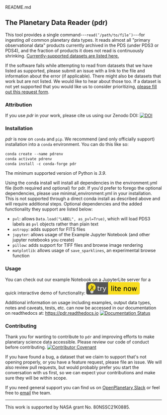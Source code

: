 README.md
## The Planetary Data Reader (pdr)

This tool provides a single command---`read(‘/path/to/file’)`---for ingesting
_all_ common planetary data types. It reads almost all "primary observational 
data" products currently archived in the PDS (under PDS3 or PDS4), and the 
fraction of products it does not read is continuously shrinking.
[Currently-supported datasets are listed here.](docs/supported_datasets.md) 

If the software fails while attempting to read from datasets that we have 
listed as supported, please submit an issue with a link to the file and 
information about the error (if applicable). There might also be datasets that 
work but are not listed. We would like to hear about those too. If a dataset 
is not yet supported that you would like us to consider prioritizing, 
[please fill out this request form](https://docs.google.com/forms/d/1JHyMDzC9LlXY4MOMcHqV5fbseSB096_PsLshAMqMWBw/viewform).

### Attribution
If you use _pdr_ in your work, please cite us using our Zenodo DOI: [![DOI](https://zenodo.org/badge/266449940.svg)](https://zenodo.org/badge/latestdoi/266449940)

### Installation
_pdr_ is now on `conda` and `pip`. We recommend (and only officially support) 
installation into a `conda` environment. You can do this like so: 

```
conda create --name pdrenv
conda activate pdrenv
conda install -c conda-forge pdr
```
The minimum supported version of Python is _3.9_.

Using the conda install will install all dependencies in the environment.yml 
file (both required and optional) for pdr. If you'd prefer to forego the 
optional dependencies, please use minimal_environment.yml in your 
installation. This is not supported through a direct conda install as 
described above and will require additional steps. Optional dependencies 
and the added functionality they support are listed below:

  - `pvl`: allows `Data.load("LABEL", as_pvl=True)`, which will load PDS3 
     labels as `pvl` objects rather than plain text
  - `astropy`: adds support for FITS files
  - `jupyter`: allows usage of the Example Jupyter Notebook (and other jupyter 
     notebooks you create)
  - `pillow`: adds support for TIFF files and browse image rendering
  - `matplotlib`: allows usage of `save_sparklines`, an experimental browse 
    function

### Usage

You can check out our example Notebook on a JupyterLite server for a 
quick interactive demo of functionality: 
[![JupyterLite](docs/jlitebadge.svg)](https://millionconcepts.github.io/jlite-pdr-demo/)

Additional information on usage including examples, output data types, notes 
and caveats, tests, etc. can now be accessed in our documentation on 
readthedocs at: https://pdr.readthedocs.io [![Documentation Status](https://readthedocs.org/projects/pdr/badge/?version=latest)](https://pdr.readthedocs.io/en/latest/?badge=latest)


### Contributing

Thank you for wanting to contribute to `pdr` and improving efforts to make 
planetary science data accessible. Please review our code of conduct before
contributing. [![Contributor Covenant](https://img.shields.io/badge/Contributor%20Covenant-2.1-4baaaa.svg)](docs/code_of_conduct.md)

If you have found a bug, a dataset that we claim to support that's not opening
properly, or you have a feature request, please file an issue. We will also
review pull requests, but would probably prefer you start the conversation with
us first, so we can expect your contributions and make sure they will be within
scope.

If you need general support you can find us on [OpenPlanetary Slack](https://app.slack.com/client/T04CWPQL9/C04CWPQM5)
or feel free to [email](mailto:sierra@millionconcepts.com) the team.

---
This work is supported by NASA grant No. 80NSSC21K0885.
